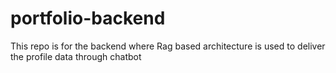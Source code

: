 # portfolio-backend
This repo is for the backend where Rag based architecture is used to deliver the profile data through chatbot
